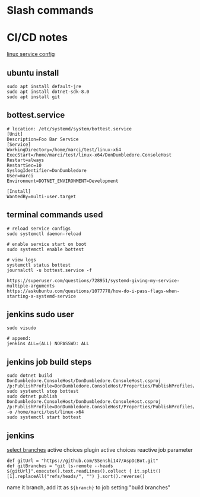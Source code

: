 # Slash commands

# CI/CD notes
[linux service config](https://swimburger.net/blog/dotnet/how-to-run-a-dotnet-core-console-app-as-a-service-using-systemd-on-linux)
## ubuntu install
```
sudo apt install default-jre
sudo apt install dotnet-sdk-8.0
sudo apt install git
```
## bottest.service
```
# location: /etc/systemd/system/bottest.service
[Unit]
Description=Foo Bar Service
[Service]
WorkingDirectory=/home/marci/test/linux-x64
ExecStart=/home/marci/test/linux-x64/DonDumbledore.ConsoleHost
Restart=always
RestartSec=10
SyslogIdentifier=DonDumbledore
User=marci
Environment=DOTNET_ENVIRONMENT=Development

[Install]
WantedBy=multi-user.target
```
## terminal commands used
```
# reload service configs
sudo systemctl daemon-reload

# enable service start on boot
sudo systemctl enable bottest

# view logs
systemctl status bottest
journalctl -u bottest.service -f

https://superuser.com/questions/728951/systemd-giving-my-service-multiple-arguments
https://askubuntu.com/questions/1077778/how-do-i-pass-flags-when-starting-a-systemd-service
```
## jenkins sudo user
```
sudo visudo

# append:
jenkins ALL=(ALL) NOPASSWD: ALL
```
## jenkins job build steps
```
sudo dotnet build DonDumbledore.ConsoleHost/DonDumbledore.ConsoleHost.csproj /p:PublishProfile=DonDumbledore.ConsoleHost/Properties/PublishProfiles/LinuxX64.pubxml
sudo systemctl stop bottest
sudo dotnet publish DonDumbledore.ConsoleHost/DonDumbledore.ConsoleHost.csproj /p:PublishProfile=DonDumbledore.ConsoleHost/Properties/PublishProfiles/LinuxX64.pubxml -o /home/marci/test/linux-x64
sudo systemctl start bottest
```
## jenkins
[select branches](https://www.baeldung.com/ops/jenkins-git-branch-selection)
active choices plugin
active choices reactive job parameter
```
def gitUrl = "https://github.com/SSenshi147/AspDcBot.git"
def gitBranches = "git ls-remote --heads ${gitUrl}".execute().text.readLines().collect { it.split()[1].replaceAll("refs/heads/", "") }.sort().reverse()
```
name it branch, add itt as `${branch}` to job setting "build branches"